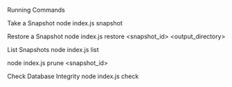 Running Commands

Take a Snapshot
node index.js snapshot <directory>

Restore a Snapshot
node index.js restore <snapshot_id> <output_directory>

List Snapshots
node index.js list

node index.js prune <snapshot_id>

Check Database Integrity
node index.js check
